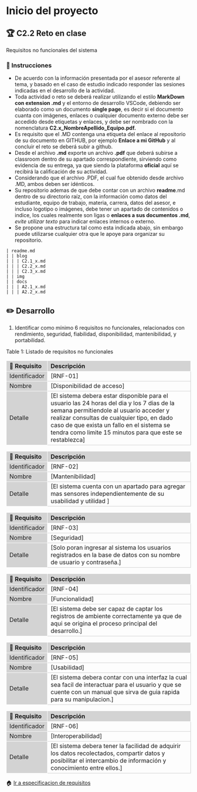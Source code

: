 # Inicio del proyecto

## :trophy: C2.2 Reto en clase

Requisitos no funcionales del sistema

### :blue_book: Instrucciones

- De acuerdo con la información presentada por el asesor referente al tema, y basado en el caso de estudio indicado responder las sesiones indicadas en el desarrollo de la actividad.
- Toda actividad o reto se deberá realizar utilizando el estilo **MarkDown con extension .md** y el entorno de desarrollo VSCode, debiendo ser elaborado como un documento **single page**, es decir si el documento cuanta con imágenes, enlaces o cualquier documento externo debe ser accedido desde etiquetas y enlaces, y debe ser nombrado con la nomenclatura **C2.x_NombreApellido_Equipo.pdf.**
- Es requisito que el .MD contenga una etiqueta del enlace al repositorio de su documento en GITHUB, por ejemplo **Enlace a mi GitHub** y al concluir el reto se deberá subir a github.
- Desde el archivo **.md** exporte un archivo **.pdf** que deberá subirse a classroom dentro de su apartado correspondiente, sirviendo como evidencia de su entrega, ya que siendo la plataforma **oficial** aquí se recibirá la calificación de su actividad.
- Considerando que el archivo .PDF, el cual fue obtenido desde archivo .MD, ambos deben ser idénticos.
- Su repositorio ademas de que debe contar con un archivo **readme**.md dentro de su directorio raíz, con la información como datos del estudiante, equipo de trabajo, materia, carrera, datos del asesor, e incluso logotipo o imágenes, debe tener un apartado de contenidos o indice, los cuales realmente son ligas o **enlaces a sus documentos .md**, _evite utilizar texto_ para indicar enlaces internos o externo.
- Se propone una estructura tal como esta indicada abajo, sin embargo puede utilizarse cualquier otra que le apoye para organizar su repositorio.

``` 
| readme.md
| | blog
| | | C2.1_x.md
| | | C2.2_x.md
| | | C2.3_x.md
| | img
| | docs
| | | A2.1_x.md
| | | A2.2_x.md
```

## :pencil2: Desarrollo

1. Identificar como mínimo 6 requisitos no funcionales, relacionados con rendimiento, seguridad, fiabilidad, disponibilidad, mantenibilidad, y portabilidad.

<style>
.two-axis-table td,
.two-axis-table th {
  width: 3 rem;
  height: 1 rem;
  border: 1px solid #ccc;
  text-align: center;
}
.two-axis-table th,
.two-axis-table td:nth-child(1) {
  background: lightgray;
  border-color: white;  
}
.two-axis-table body {
  padding: 1rem;
}
</style>

<div class="ox-hugo-table two-axis-table">
<div></div>
<div class="table-caption">
  <span class="table-number">Table 1</span>:
  Listado de requisitos no funcionales
</div>

|:pencil: Requisito  | Descripción |
|:---|:---|
| Identificador |[RNF-01]|
| Nombre |[Disponibilidad de acceso]|
| Detalle |[El sistema debera estar disponible para el usuario las 24 horas del dia y los 7 dias de la semana permitiendole al usuario acceder y realizar consultas de cualquier tipo, en dado caso de que exista un fallo en el sistema se tendra como limite 15 minutos para que este se restablezca]|

|:pencil: Requisito  | Descripción |
|:---|:---|
| Identificador |[RNF-02]|
| Nombre |[Mantenibilidad]|
| Detalle |[El sistema cuenta con un apartado para agregar mas sensores independientemente de su usabilidad y utilidad ]|

|:pencil: Requisito  | Descripción |
|:---|:---|
| Identificador |[RNF-03]|
| Nombre |[Seguridad]|
| Detalle |[Solo poran ingresar al sistema los usuarios registrados en la base de datos con su nombre de usuario y contraseña.]|

|:pencil: Requisito  | Descripción |
|:---|:---|
| Identificador |[RNF-04]|
| Nombre |[Funcionalidad]|
| Detalle |[El sistema debe ser capaz de captar los registros de ambiente correctamente ya que de aqui se origina el proceso principal del desarrollo.]|

|:pencil: Requisito  | Descripción |
|:---|:---|
| Identificador |[RNF-05]|
| Nombre |[Usabilidad]|
| Detalle |[El sistema debera contar con una interfaz la cual sea facil de interactuar para el usuario y que se cuente con un manual que sirva de guia rapida para su manipulacion.]|

|:pencil: Requisito  | Descripción |
|:---|:---|
| Identificador |[RNF-06]|
| Nombre |[Interoperabilidad]|
| Detalle |[El sistema debera tener la facilidad de adquirir los datos recolectados, compartir datos y posibilitar el intercambio de información y conocimiento entre ellos.]|
</div>

:house: [Ir a especificacion de requisitos](https://github.com/Mauri7755/ANALISIS-AVANZADO-DE-SOFTWAREE/blob/master/C2.2_MauricioHernandez_Zeppelin.md)